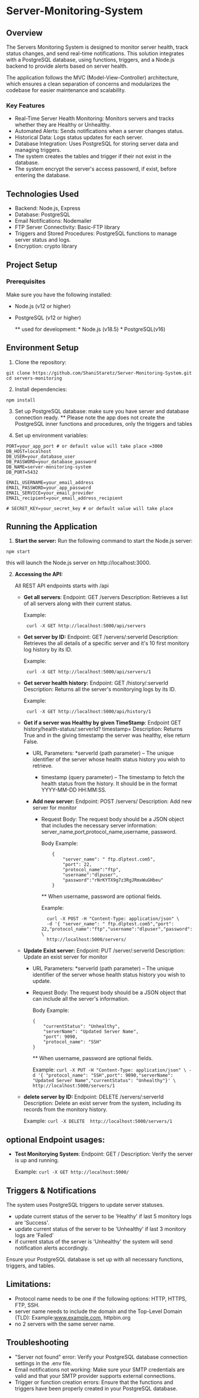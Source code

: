 # Server-Monitoring-System

## Overview

The Servers Monitoring System is designed to monitor server health, track status changes, and send real-time notifications. This solution integrates with a PostgreSQL database, using functions, triggers, and a Node.js backend to provide alerts based on server health.

The application follows the MVC (Model-View-Controller) architecture, which ensures a clean separation of concerns and modularizes the codebase for easier maintenance and scalability.

### Key Features

*  Real-Time Server Health Monitoring: Monitors servers and tracks whether they are Healthy or Unhealthy.
* Automated Alerts: Sends notifications when a server changes status.
* Historical Data: Logs status updates for each server.
* Database Integration: Uses PostgreSQL for storing server data and managing triggers.
* The system creates the tables and trigger if their not exist in the database.
* The system encrypt the server's access passowrd, if exist, before entering the database.

## Technologies Used
* Backend: Node.js, Express
* Database: PostgreSQL
* Email Notifications: Nodemailer
* FTP Server Connectivity: Basic-FTP library
* Triggers and Stored Procedures: PostgreSQL functions to manage server status and logs.
* Encryption: crypto library

## Project Setup
### Prerequisites
Make sure you have the following installed:

* Node.js (v12 or higher)
* PostgreSQL (v12 or higher)

  ** used for development:
      * Node.js (v18.5)
      * PostgreSQL(v16)

## Environment Setup

1. Clone the repository:
```
git clone https://github.com/ShaniStaretz/Server-Monitoring-System.git
cd servers-monitoring
```
2. Install dependencies:

```
npm install
```
3. Set up PostgreSQL database:
make sure you have server and database connection ready.
** Please note the app does not create the PostgreSQL inner functions and procedures, only the triggers and tables

4. Set up environment variables:
```
PORT=your_app_port # or default value will take place =3000
DB_HOST=localhost
DB_USER=your_database_user
DB_PASSWORD=your_database_password
DB_NAME=server-monitoring-system
DB_PORT=5432

EMAIL_USERNAME=your_email_address
EMAIL_PASSWORD=your_app_password
EMAIL_SERVICE=your_email_provider
EMAIL_recipient=your_email_address_recipient

# SECRET_KEY=your_secret_key # or default value will take place
```
## Running the Application
1. **Start the server:**
Run the following command to start the Node.js server:
```
npm start
```
this will launch the Node.js server on http://localhost:3000.

2. **Accessing the API:**

    All REST API endpoints starts with /api
    * **Get all servers**:
        Endpoint: GET /servers
        Description: Retrieves a list of all servers along with their current status.
      
        Example:
         ```
          curl -X GET http://localhost:5000/api/servers
         ```
    * **Get server by ID:**
        Endpoint: GET /servers/:serverId
        Description: Retrieves the all details of a specific server and it's 10 first monitory log history by its ID.
      
        Example:
         ```
          curl -X GET http://localhost:5000/api/servers/1
         ```

    * **Get server health history:**
        Endpoint: GET /history/:serverId
        Description: Returns all the server's monitorying logs by its ID.
      
        Example:
         ```
          curl -X GET http://localhost:5000/api/history/1
         ```
         
    * **Get if  a server was Healthy by given TimeStamp**:
        Endpoint GET history/health-status/:serverId? timestamp=
        Description: Returns True and in the giving timestamp the server was healthy, else return False.
        * URL Parameters:
            *serverId (path parameter) – The unique identifier of the server whose health status history you wish to retrieve.
            * timestamp (query parameter) – The timestamp to fetch the health status from the history. It should be in the format YYYY-MM-DD HH:MM:SS.
              
        * **Add new server:**
            Endpoint: POST /servers/
            Description: Add new server for monitor
            * Request Body:
                The request body should be a JSON object that includes the necessary server information: server_name,port,protocol_name,username, password.
              
                Body Example:
                ```
                    {
                        "server_name": " ftp.dlptest.com5",
                        "port": 22,
                        "protocol_name":"ftp",
                        "username":"dlpuser",
                        "password":"rNrKYTX9g7z3RgJRmxWuGHbeu"
                    }
                ```
                ** When username, password are optional fields.
              
                Example:
                 ```
                   curl -X POST -H "Content-Type: application/json" \
                   -d '{ "server_name": " ftp.dlptest.com5","port": 22,"protocol_name":"ftp","username":"dlpuser","password":"rNrKYTX9g7z3RgJRmxWuGHbeu"}' \
                   http://localhost:5000/servers/

                 ```

    * **Update Exist server:**
      Endpoint: PUT /server/:serverId
        Description: Update an exist server for monitor
        * URL Parameters:
            *serverId (path parameter) – The unique identifier of the server whose health status history you wish to update.
        * Request Body:
            The request body should be a JSON object that can include all the server's information.
          
            Body Example:
            ```
            {
                "currentStatus": "Unhealthy",
                "serverName": "Updated Server Name",
                "port": 9090,
                "protocol_name": "SSH"
            }
            ```
            ** When username, password are optional fields.
          
          Example:
                 ```
                   curl -X PUT -H "Content-Type: application/json" \
                   -d '{ "protocol_name": "SSH",port": 9090,"serverName": "Updated Server Name","currentStatus": "Unhealthy"}' \
                   http://localhost:5000/servers/1
                 ```
          
   * **delete server by ID:**
       Endpoint: DELETE /servers/:serverId
       Description: Delete an exist server from the system, including its records from the monitory history.
     
       Example:
                 ```
                   curl -X DELETE  http://localhost:5000/servers/1
                 ```
## optional Endpoint usages:
* **Test Monitorying System**:
    Endpoint: GET /
    Description: Verify the server is up and running.
  
    Example:
                 ```
                   curl -X GET http://localhost:5000/
                 ```

## Triggers & Notifications
The system uses PostgreSQL triggers to update server statuses.
* update current status of the server to be 'Healthy' if last 5 monitory logs are 'Success'.
* update current status of the server to be 'Unhealthy' if last 3 monitory logs are 'Failed'
* if current status of the server is 'Unhealthy' the system will send notification alerts accordingly.

Ensure your PostgreSQL database is set up with all necessary functions, triggers, and tables.

## Limitations:
* Protocol name needs to be one if the following options: HTTP, HTTPS, FTP, SSH.
* server name needs to include the domain and the Top-Level Domain (TLD):
    Example:www.example.com, httpbin.org
* no 2 servers with the same server name.
  
## Troubleshooting
* "Server not found" error: Verify your PostgreSQL database connection settings in the .env file.
* Email notifications not working: Make sure your SMTP credentials are valid and that your SMTP provider supports external connections.
* Trigger or function creation errors: Ensure that the functions and triggers have been properly created in your PostgreSQL database.
